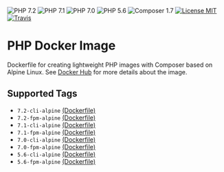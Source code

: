 ![PHP 7.2](https://img.shields.io/badge/PHP-7.2-brightgreen.svg?style=flat-square) ![PHP 7.1](https://img.shields.io/badge/PHP-7.1-brightgreen.svg?style=flat-square) ![PHP 7.0](https://img.shields.io/badge/PHP-7.0-brightgreen.svg?style=flat-square) ![PHP 5.6](https://img.shields.io/badge/PHP-5.6-brightgreen.svg?style=flat-square) ![Composer 1.7](https://img.shields.io/badge/Composer-1.7-brightgreen.svg?style=flat-square) [![License MIT](https://img.shields.io/badge/license-MIT-blue.svg?style=flat-square)](https://opensource.org/licenses/MIT) [![Travis](https://img.shields.io/travis/servivum/docker-php.svg?style=flat-square)](https://travis-ci.org/servivum/docker-php)

# PHP Docker Image

Dockerfile for creating lightweight PHP images with Composer based on Alpine Linux. See 
[Docker Hub](https://hub.docker.com/r/servivum/php) for more details about the image.

## Supported Tags

- `7.2-cli-alpine` [(Dockerfile)](https://github.com/servivum/docker-php/blob/master/7.2/cli-alpine/Dockerfile)
- `7.2-fpm-alpine` [(Dockerfile)](https://github.com/servivum/docker-php/blob/master/7.2/fpm-alpine/Dockerfile)
- `7.1-cli-alpine` [(Dockerfile)](https://github.com/servivum/docker-php/blob/master/7.1/cli-alpine/Dockerfile)
- `7.1-fpm-alpine` [(Dockerfile)](https://github.com/servivum/docker-php/blob/master/7.1/fpm-alpine/Dockerfile)
- `7.0-cli-alpine` [(Dockerfile)](https://github.com/servivum/docker-php/blob/master/7.0/cli-alpine/Dockerfile)
- `7.0-fpm-alpine` [(Dockerfile)](https://github.com/servivum/docker-php/blob/master/7.0/fpm-alpine/Dockerfile)
- `5.6-cli-alpine` [(Dockerfile)](https://github.com/servivum/docker-php/blob/master/5.6/cli-alpine/Dockerfile)
- `5.6-fpm-alpine` [(Dockerfile)](https://github.com/servivum/docker-php/blob/master/5.6/fpm-alpine/Dockerfile)
